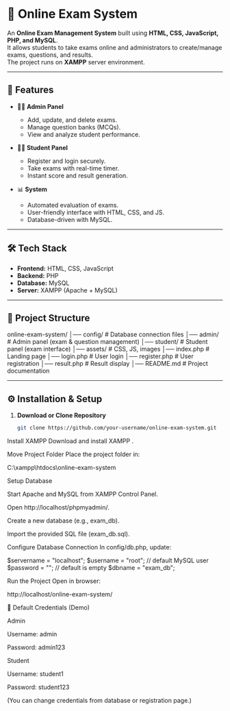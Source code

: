 # 📝 Online Exam System

An **Online Exam Management System** built using **HTML, CSS, JavaScript, PHP, and MySQL**.  
It allows students to take exams online and administrators to create/manage exams, questions, and results.  
The project runs on **XAMPP** server environment.

---

## 🚀 Features

- 👨‍🏫 **Admin Panel**  
  - Add, update, and delete exams.  
  - Manage question banks (MCQs).  
  - View and analyze student performance.  

- 👩‍🎓 **Student Panel**  
  - Register and login securely.  
  - Take exams with real-time timer.  
  - Instant score and result generation.  

- 📊 **System**  
  - Automated evaluation of exams.  
  - User-friendly interface with HTML, CSS, and JS.  
  - Database-driven with MySQL.  

---

## 🛠️ Tech Stack

- **Frontend:** HTML, CSS, JavaScript  
- **Backend:** PHP  
- **Database:** MySQL  
- **Server:** XAMPP (Apache + MySQL)  

---

## 📂 Project Structure

online-exam-system/
│── config/ # Database connection files
│── admin/ # Admin panel (exam & question management)
│── student/ # Student panel (exam interface)
│── assets/ # CSS, JS, images
│── index.php # Landing page
│── login.php # User login
│── register.php # User registration
│── result.php # Result display
│── README.md # Project documentation


---

## ⚙️ Installation & Setup

1. **Download or Clone Repository**
   ```bash
   git clone https://github.com/your-username/online-exam-system.git

Install XAMPP
Download and install XAMPP
.

Move Project Folder
Place the project folder in:

C:\xampp\htdocs\online-exam-system


Setup Database

Start Apache and MySQL from XAMPP Control Panel.

Open http://localhost/phpmyadmin/.

Create a new database (e.g., exam_db).

Import the provided SQL file (exam_db.sql).

Configure Database Connection
In config/db.php, update:

$servername = "localhost";
$username   = "root";   // default MySQL user
$password   = "";       // default is empty
$dbname     = "exam_db";


Run the Project
Open in browser:

http://localhost/online-exam-system/

🔑 Default Credentials (Demo)

Admin

Username: admin

Password: admin123

Student

Username: student1

Password: student123

(You can change credentials from database or registration page.)
